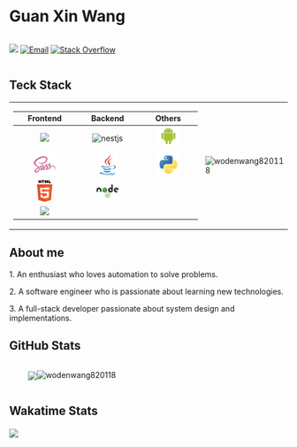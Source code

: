<h1 align="left">Guan Xin Wang</h1>

<div align="left" style="display: flex; justify-content: baseline; gap: 1rem; align-items: center;">
  <p>
    <a href="https://www.linkedin.com/in/guan-xin-wang/" alt="https://www.linkedin.com/in/guan-xin-wang/"><img src="https://img.shields.io/badge/Linkedin-0077b5?style=flat&logo=linkedin" /></a>
    <a href="mailto:guanxinwang0118@gmail.com"><img src="https://img.shields.io/badge/Email-f48024?style=flat&logo=gmail&logoColor=white" alt="Email" /></a>
    <a href="https://stackoverflow.com/users/13126518/woden"><img src="https://img.shields.io/badge/Stack Overflow-f48024?style=flat&logo=stackoverflow&logoColor=white" alt="Stack Overflow" /></a>
  </p>
</div>

<h2 align="left">Teck Stack</h2>
<div align="left">
<table style="border:0px solid white; width:100%;">
  <tr>
    <td>
      <table>
        <thead>
          <tr>
            <th width="150">Frontend</th>
            <th width="150">Backend</th>
            <th width="150">Others</th>
          </tr>
        </thead>
        <tbody>
          <tr>
            <td align="center"><img src="https://cdn.jsdelivr.net/gh/devicons/devicon@latest/icons/angular/angular-original.svg" width="40" /></td>
            <td align="center"><img src="https://cdn.jsdelivr.net/gh/devicons/devicon@latest/icons/nestjs/nestjs-original.svg" alt="nestjs" width="40" height="40"/></td>
            <td align="center"><img src="https://raw.githubusercontent.com/devicons/devicon/master/icons/android/android-original-wordmark.svg" alt="android" width="40" height="40"/></td>
          </tr>
          <tr>
            <td align="center"><img src="https://raw.githubusercontent.com/devicons/devicon/master/icons/sass/sass-original.svg" alt="sass" width="40" height="40"/></td>
            <td align="center"><img src="https://raw.githubusercontent.com/devicons/devicon/master/icons/java/java-original.svg" alt="java" width="40" height="40"/></td>
            <td align="center"><img src="https://raw.githubusercontent.com/devicons/devicon/master/icons/python/python-original.svg" alt="python" width="40" height="40"/></td>
          </tr>
          <tr>
            <td align="center"><img src="https://raw.githubusercontent.com/devicons/devicon/master/icons/html5/html5-original-wordmark.svg" alt="html5" width="40" height="40"/></td>
            <td align="center"><img src="https://raw.githubusercontent.com/devicons/devicon/master/icons/nodejs/nodejs-original-wordmark.svg" alt="nodejs" width="40" height="40"/></td>
            <td align="center"></td>
          </tr>
          <tr>
            <td align="center"><img src="https://cdn.jsdelivr.net/gh/devicons/devicon@latest/icons/typescript/typescript-original.svg" width="40" /></td>
            <td></td>
            <td></td>
          </tr>
        </tbody>
      </table>
    </td>
    <td>
      <div><img src="https://github-readme-stats.vercel.app/api/top-langs?username=wodenwang820118&show_icons=true&locale=en&layout=compact" alt="wodenwang820118" /></div>
    </td>
  </tr>
</table>

</div>

<h2 align="left">About me</h2>
<div align="left">
  <p>1. An enthusiast who loves automation to solve problems.</p>
  <p>2. A software engineer who is passionate about learning new technologies.</p>
  <p>3. A full-stack developer passionate about system design and implementations.</p>
</div>

<h2 align="left">GitHub Stats</h2>
<div style="display: flex; gap: 1rem; justify-content: space-around; align-items: center;">
  <p align="left"><img align="center" src="https://github-readme-stats.vercel.app/api?username=wodenwang820118&show_icons=true&locale=en" width="400" />
    <img align="right" src="https://github-readme-streak-stats.herokuapp.com/?user=wodenwang820118&" alt="wodenwang820118" width="420" />
  </p>
</div>
<h2 align="left">Wakatime Stats</h2>
<p><img align="center" src="https://github-readme-stats.vercel.app/api/wakatime?username=wodenwang820118"></p>
